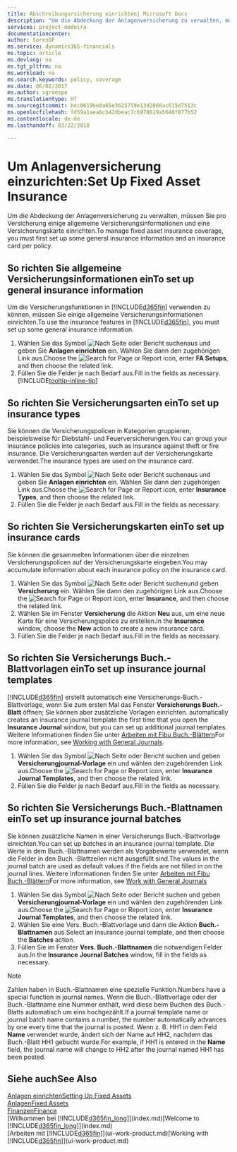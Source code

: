 ```yaml
---
title: Abschreibungsrsicherung einrichten| Microsoft Docs
description: "Um die Abdeckung der Anlagenversicherung zu verwalten, müssen Sie pro Versicherung einige allgemeine Versicherungsinformationen und eine Versicherungskarte einrichten."
services: project-madeira
documentationcenter: 
author: SorenGP
ms.service: dynamics365-financials
ms.topic: article
ms.devlang: na
ms.tgt_pltfrm: na
ms.workload: na
ms.search.keywords: policy, coverage
ms.date: 06/02/2017
ms.author: sgroespe
ms.translationtype: HT
ms.sourcegitcommit: bec0619be0a65e3625759e13d2866ac615d7513c
ms.openlocfilehash: fd59a1aea6cb42dbeac7c6978619a5648f877b52
ms.contentlocale: de-de
ms.lasthandoff: 03/22/2018

---
```

# <a name="set-up-fixed-asset-insurance"></a><span data-ttu-id="1b316-103">Um Anlagenversicherung einzurichten:</span><span class="sxs-lookup"><span data-stu-id="1b316-103">Set Up Fixed Asset Insurance</span></span>
<span data-ttu-id="1b316-104">Um die Abdeckung der Anlagenversicherung zu verwalten, müssen Sie pro Versicherung einige allgemeine Versicherungsinformationen und eine Versicherungskarte einrichten.</span><span class="sxs-lookup"><span data-stu-id="1b316-104">To manage fixed asset insurance coverage, you must first set up some general insurance information and an insurance card per policy.</span></span>

## <a name="to-set-up-general-insurance-information"></a><span data-ttu-id="1b316-105">So richten Sie allgemeine Versicherungsinformationen ein</span><span class="sxs-lookup"><span data-stu-id="1b316-105">To set up general insurance information</span></span>
<span data-ttu-id="1b316-106">Um die Versicherungsfunktionen in [!INCLUDE[d365fin](includes/d365fin_md.md)]  verwenden zu können, müssen Sie einige allgemeine Versicherungsinformationen einrichten.</span><span class="sxs-lookup"><span data-stu-id="1b316-106">To use the insurance features in [!INCLUDE[d365fin](includes/d365fin_md.md)], you must set up some general insurance information.</span></span>  

1. <span data-ttu-id="1b316-107">Wählen Sie das Symbol ![Nach Seite oder Bericht suchen ](media/ui-search/search_small.png "Nach Seite oder Bericht suchen")aus und geben Sie **Anlagen einrichten** ein. Wählen Sie dann den zugehörigen Link aus.</span><span class="sxs-lookup"><span data-stu-id="1b316-107">Choose the ![Search for Page or Report](media/ui-search/search_small.png "Search for Page or Report icon") icon, enter **FA Setups**, and then choose the related link.</span></span>  
2. <span data-ttu-id="1b316-108">Füllen Sie die Felder je nach Bedarf aus.</span><span class="sxs-lookup"><span data-stu-id="1b316-108">Fill in the fields as necessary.</span></span> [!INCLUDE[tooltip-inline-tip](includes/tooltip-inline-tip_md.md)]  

## <a name="to-set-up-insurance-types"></a><span data-ttu-id="1b316-109">So richten Sie Versicherungsarten ein</span><span class="sxs-lookup"><span data-stu-id="1b316-109">To set up insurance types</span></span>
<span data-ttu-id="1b316-110">Sie können die Versicherungspolicen in Kategorien gruppieren, beispielsweise für Diebstahl- und Feuerversicherungen.</span><span class="sxs-lookup"><span data-stu-id="1b316-110">You can group your insurance policies into categories, such as insurance against theft or fire insurance.</span></span> <span data-ttu-id="1b316-111">Die Versicherungsarten werden auf der Versicherungskarte verwendet.</span><span class="sxs-lookup"><span data-stu-id="1b316-111">The insurance types are used on the insurance card.</span></span>

1. <span data-ttu-id="1b316-112">Wählen Sie das Symbol ![Nach Seite oder Bericht suchen ](media/ui-search/search_small.png "Nach Seite oder Bericht suchen")aus und geben Sie **Anlagen einrichten** ein. Wählen Sie dann den zugehörigen Link aus.</span><span class="sxs-lookup"><span data-stu-id="1b316-112">Choose the ![Search for Page or Report](media/ui-search/search_small.png "Search for Page or Report icon") icon, enter **Insurance Types**, and then choose the related link.</span></span>  
2. <span data-ttu-id="1b316-113">Füllen Sie die Felder je nach Bedarf aus.</span><span class="sxs-lookup"><span data-stu-id="1b316-113">Fill in the fields as necessary.</span></span>

## <a name="to-set-up-insurance-cards"></a><span data-ttu-id="1b316-114">So richten Sie Versicherungskarten ein</span><span class="sxs-lookup"><span data-stu-id="1b316-114">To set up insurance cards</span></span>
<span data-ttu-id="1b316-115">Sie können die gesammelten Informationen über die einzelnen Versicherungspolicen auf der Versicherungskarte eingeben.</span><span class="sxs-lookup"><span data-stu-id="1b316-115">You may accumulate information about each insurance policy on the insurance card.</span></span>  

1. <span data-ttu-id="1b316-116">Wählen Sie das Symbol ![Nach Seite oder Bericht suchen](media/ui-search/search_small.png "Nach Seite oder Bericht suchen")und geben **Versicherung** ein. Wählen Sie dann den zugehörigen Link aus.</span><span class="sxs-lookup"><span data-stu-id="1b316-116">Choose the ![Search for Page or Report](media/ui-search/search_small.png "Search for Page or Report icon") icon, enter **Insurance**, and then choose the related link.</span></span>  
2. <span data-ttu-id="1b316-117">Wählen Sie im Fenster **Versicherung** die Aktion **Neu** aus, um eine neue Karte für eine Versicherungspolice zu erstellen.</span><span class="sxs-lookup"><span data-stu-id="1b316-117">In the **Insurance** window, choose the **New** action to create a  new insurance card.</span></span>  
3. <span data-ttu-id="1b316-118">Füllen Sie die Felder je nach Bedarf aus.</span><span class="sxs-lookup"><span data-stu-id="1b316-118">Fill in the fields as necessary.</span></span>

## <a name="to-set-up-insurance-journal-templates"></a><span data-ttu-id="1b316-119">So richten Sie Versicherungs Buch.-Blattvorlagen ein</span><span class="sxs-lookup"><span data-stu-id="1b316-119">To set up insurance journal templates</span></span>
[!INCLUDE[d365fin](includes/d365fin_md.md)]<span data-ttu-id="1b316-120"> erstellt automatisch eine Versicherungs-Buch.-Blattvorlage, wenn Sie zum ersten Mal das Fenster **Versicherungs Buch.-Blatt** öffnen; Sie können aber zusätzliche Vorlagen einrichten.</span><span class="sxs-lookup"><span data-stu-id="1b316-120"> automatically creates an insurance journal template the first time that you open the **Insurance Journal** window, but you can set up additional journal templates.</span></span> <span data-ttu-id="1b316-121">Weitere Informationen finden Sie unter [Arbeiten mit Fibu Buch.-Blättern](ui-work-general-journals.md)</span><span class="sxs-lookup"><span data-stu-id="1b316-121">For more information, see [Working with General Journals](ui-work-general-journals.md).</span></span>  

1. <span data-ttu-id="1b316-122">Wählen Sie das Symbol ![Nach Seite oder Bericht suchen](media/ui-search/search_small.png "Nach Seite oder Bericht suchen") und geben **Versicherungjournal-Vorlage** ein und wählen den zugehörenden Link aus.</span><span class="sxs-lookup"><span data-stu-id="1b316-122">Choose the ![Search for Page or Report](media/ui-search/search_small.png "Search for Page or Report icon") icon, enter **Insurance Journal Templates**, and then choose the related link.</span></span>  
2. <span data-ttu-id="1b316-123">Füllen Sie die Felder je nach Bedarf aus.</span><span class="sxs-lookup"><span data-stu-id="1b316-123">Fill in the fields as necessary.</span></span>

## <a name="to-set-up-insurance-journal-batches"></a><span data-ttu-id="1b316-124">So richten Sie Versicherungs Buch.-Blattnamen ein</span><span class="sxs-lookup"><span data-stu-id="1b316-124">To set up insurance journal batches</span></span>
<span data-ttu-id="1b316-125">Sie können zusätzliche Namen in einer Versicherungs Buch.-Blattvorlage einrichten.</span><span class="sxs-lookup"><span data-stu-id="1b316-125">You can set up batches in an insurance journal template.</span></span> <span data-ttu-id="1b316-126">Die Werte in dem Buch.-Blattnamen werden als Vorgabewerte verwendet, wenn die Felder in den Buch.-Blattzeilen nicht ausgefüllt sind.</span><span class="sxs-lookup"><span data-stu-id="1b316-126">The values in the journal batch are used as default values if the fields are not filled in on the journal lines.</span></span> <span data-ttu-id="1b316-127">Weitere Informationen finden Sie unter [Arbeiten mit Fibu Buch.-Blättern](ui-work-general-journals.md)</span><span class="sxs-lookup"><span data-stu-id="1b316-127">For more information, see [Work with General Journals](ui-work-general-journals.md)</span></span>  

1. <span data-ttu-id="1b316-128">Wählen Sie das Symbol ![Nach Seite oder Bericht suchen](media/ui-search/search_small.png "Nach Seite oder Bericht suchen") und geben **Versicherungjournal-Vorlage** ein und wählen den zugehörenden Link aus.</span><span class="sxs-lookup"><span data-stu-id="1b316-128">Choose the ![Search for Page or Report](media/ui-search/search_small.png "Search for Page or Report icon") icon, enter **Insurance Journal Templates**, and then choose the related link.</span></span>  
2. <span data-ttu-id="1b316-129">Wählen Sie eine Vers. Buch.-Blattvorlage und dann die Aktion **Buch.-Blattnamen** aus.</span><span class="sxs-lookup"><span data-stu-id="1b316-129">Select an insurance journal template, and then choose the **Batches** action.</span></span>
3. <span data-ttu-id="1b316-130">Füllen Sie im Fenster **Vers. Buch.-Blattnamen** die notwendigen Felder aus.</span><span class="sxs-lookup"><span data-stu-id="1b316-130">In the **Insurance Journal Batches** window, fill in the fields as necessary.</span></span>

> [!NOTE]  
>   <span data-ttu-id="1b316-131">Zahlen haben in Buch.-Blattnamen eine spezielle Funktion.</span><span class="sxs-lookup"><span data-stu-id="1b316-131">Numbers have a special function in journal names.</span></span> <span data-ttu-id="1b316-132">Wenn die Buch.-Blattvorlage oder der Buch.-Blattname eine Nummer enthält, wird diese beim Buchen des Buch.-Blatts automatisch um eins hochgezählt.</span><span class="sxs-lookup"><span data-stu-id="1b316-132">If a journal template name or journal batch name contains a number, the number automatically advances by one every time that the journal is posted.</span></span> <span data-ttu-id="1b316-133">Wenn z. B. HH1 in dem Feld **Name** verwendet wurde, ändert sich der Name auf HH2, nachdem das Buch.-Blatt HH1 gebucht wurde.</span><span class="sxs-lookup"><span data-stu-id="1b316-133">For example, if HH1 is entered in the **Name** field, the journal name will change to HH2 after the journal named HH1 has been posted.</span></span>

## <a name="see-also"></a><span data-ttu-id="1b316-134">Siehe auch</span><span class="sxs-lookup"><span data-stu-id="1b316-134">See Also</span></span>
[<span data-ttu-id="1b316-135">Anlagen einrichten</span><span class="sxs-lookup"><span data-stu-id="1b316-135">Setting Up Fixed Assets</span></span>](fa-setup.md)  
[<span data-ttu-id="1b316-136">Anlagen</span><span class="sxs-lookup"><span data-stu-id="1b316-136">Fixed Assets</span></span>](fa-manage.md)  
[<span data-ttu-id="1b316-137">Finanzen</span><span class="sxs-lookup"><span data-stu-id="1b316-137">Finance</span></span>](finance.md)  
<span data-ttu-id="1b316-138">[Willkommen bei [!INCLUDE[d365fin_long](includes/d365fin_long_md.md)]](index.md)</span><span class="sxs-lookup"><span data-stu-id="1b316-138">[Welcome to [!INCLUDE[d365fin_long](includes/d365fin_long_md.md)]](index.md)</span></span>  
<span data-ttu-id="1b316-139">[Arbeiten mit [!INCLUDE[d365fin](includes/d365fin_md.md)]](ui-work-product.md)</span><span class="sxs-lookup"><span data-stu-id="1b316-139">[Working with [!INCLUDE[d365fin](includes/d365fin_md.md)]](ui-work-product.md)</span></span>

